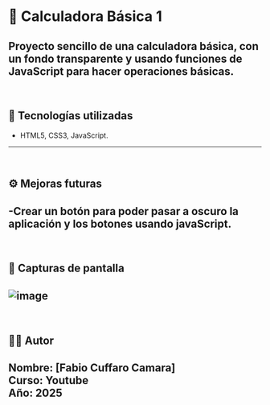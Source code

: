 # 📝 Calculadora Básica 1

Proyecto sencillo de una calculadora básica, con un fondo transparente y usando funciones de JavaScript para hacer operaciones básicas.
---
<br>


## 🚀 Tecnologías utilizadas

- HTML5, CSS3, JavaScript.
---

<br>

## ⚙️ Mejoras futuras

-Crear un botón para poder pasar a oscuro la aplicación y los botones usando javaScript.
---

<br>

## 📸 Capturas de pantalla

![image](https://github.com/user-attachments/assets/c3629dec-a693-470a-80f3-1113ab63f2cf)
---

<br>


## 👨‍🎓 Autor

**Nombre**: [Fabio Cuffaro Camara]  
**Curso**: Youtube     
**Año**: 2025
---
